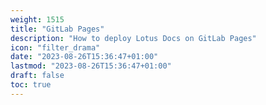 ```yaml
---
weight: 1515
title: "GitLab Pages"
description: "How to deploy Lotus Docs on GitLab Pages"
icon: "filter_drama"
date: "2023-08-26T15:36:47+01:00"
lastmod: "2023-08-26T15:36:47+01:00"
draft: false
toc: true
---
```


<!--
## Overview

With [GitLab Pages](https://docs.gitlab.com/ee/user/project/pages/), you can publish your Lotus Docs site directly from a repository in GitLab.

- Use for any personal or business website.
- Native support for Hugo.
- Create websites for your projects, groups, or user account.
- Host your site on your own GitLab instance or on GitLab.com for free.
- Connect your custom domains and TLS certificates.
- Attribute any license to your content.

GitLab makes it easy to build, deploy, and host your Lotus Docs website via their free GitLab Pages service.

## Prerequisites

1. [A GitLab Account](https://gitlab.com/users/sign_in)
2. [Git](https://git-scm.com/book/en/v2/Getting-Started-Installing-Git)
3. [Create a Hugo site using the Lotus Docs theme]({{% relref "quickstart#create-a-new-lotus-docs-site" %}})

## Procedure

Use the following steps to get your Lotus Docs site up and running on GitLab Pages.

1. Create a [new repo on GitLab](https://docs.gitlab.com/ee/user/project/index.html) e.g. `https://gitlab.com/colinwilson/colinwilson.gitlab.io`. Select `GitLab Pages` as the `Project deployment target`:

    ![](https://res.cloudinary.com/lotuslabs/image/upload/r_7/v1694886749/Lotus%20Docs/images/gitlab_create_new_repo_for_gitlab_pages_screenshot_t2sbwa.webp)

2. Create a new Hugo project using the `hugo new` command:

    ```bash
    hugo new site colinwilson.gitlab.io && cd colinwilson.gitlab.io
    ```

    Initialize your project as a Hugo Module using the hugo mod init command:

    ```
    hugo mod init my-docs-site
    ```

3. Update your site's config file (`hugo.toml` / `hugo.yaml` / `hugo.json`) to include the required theme modules and update your `baseURL` to your intended GitLab Pages domain e.g. `colinwilson.gitlab.io`. You can also configure a `[[menu.primary]]` item. This creates a link on the landing page to the `docs/` section.

    {{< alert context="info" text="Refer to the [quickstart guide]({{% relref `quickstart` %}}) if you wish install the Lotus Docs theme in a manner other than Hugo Modules (below)." />}}

    {{< tabs tabTotal="3">}}
    {{< tab tabName="hugo.toml" disabled="true" >}}
    {{< prism lang="toml" >}}

     baseURL = 'https://colinwilson.gitlab.io'
    languageCode = 'en-us'
    title = 'My New Hugo Site'

    [module]
        [[module.imports]]
            path = "github.com/colinwilson/lotusdocs"
            disable = false
        [[module.imports]]
            path = "github.com/gohugoio/hugo-mod-bootstrap-scss/v5"
            disable = false

    [markup.goldmark.renderer]
        unsafe = true

    [[menu.primary]]
        name  = "Docs"
        url = "/docs/"
        identifier = "docs"
        weight = 10

    {{< /prism >}}
    {{< /tab >}}
    {{< tab tabName="hugo.yaml" >}}
    {{< prism lang="yaml" >}}

    baseURL: 'https://colinwilson.gitlab.io'
    languageCode: en-us
    title: My New Hugo Site
    module:
      imports:
        - path: github.com/colinwilson/lotusdocs
          disable: false
        - path: github.com/gohugoio/hugo-mod-bootstrap-scss/v5
          disable: false
    markup:
      goldmark:
        renderer:
          unsafe: true
    menu:
      primary:
        - name: Docs
          url: /docs/
          identifier: docs
          weight: 10

    {{< /prism >}}
    {{< /tab >}}
    {{< tab tabName="hugo.json" >}}
    {{< prism lang="json" >}}

    {
      "baseURL": "https://colinwilson.gitlab.io",
      "languageCode": "en-us",
      "title": "My New Hugo Site",
      "module": {
        "imports": [
          {
            "path": "github.com/colinwilson/lotusdocs",
            "disable": false
          },
          {
            "path": "github.com/gohugoio/hugo-mod-bootstrap-scss/v5",
            "disable": false
          }
        ]
      },
      "markup": {
        "goldmark": {
          "renderer": {
            "unsafe": true
          }
        }
      },
      "menu": {
        "primary": [
          {
            "name": "Docs",
            "url": "/docs/",
            "identifier": "docs",
            "weight": 10
          }
        ]
      }
    }

    {{< /prism >}}
    {{< /tab >}}
    {{< /tabs >}}

4. Create some example content.

    ```bash
     hugo new docs/example-page.md
    ```

    Update the front matter `draft` parameter in the created `example-page.md` file to `false`.

    ```yaml
     ---
    title: "Example Page"
    date: 2023-08-25T23:36:29+01:00
    draft: false
    ---
    ```

5. Create an empty `.gitlab-ci.yml` file at the root of your local repository.

    ```
    /.gitlab-ci.aml
    ```
6. Copy and paste the YAML below into the job file you created.

    ```yaml
    image: registry.gitlab.com/pages/hugo/hugo_extended:0.118.2

    variables:
      HUGO_ENV: production

    default:
      tags:
        - docker
        - linux
      before_script:
        - apk add --no-cache go curl bash nodejs
        # - hugo mod get -u $THEME_URL
        ## Uncomment the following if you use PostCSS. See https://gohugo.io/hugo-pipes/postcss/
        #- npm install postcss postcss-cli autoprefixer

    test:
      tags:
        - docker
        - linux
      script:
        - hugo
      rules:
        - if: $CI_COMMIT_REF_NAME != $CI_DEFAULT_BRANCH

    pages:
      tags:
        - docker
        - linux
      script:
        - hugo
      artifacts:
        paths:
          - public
      rules:
        - if: $CI_COMMIT_REF_NAME == $CI_DEFAULT_BRANCH
    ```
7. Create a `.gitignore` file. Copy the contents below into it. This prevents your local `/public` directory (and other resources) being committed to to your GitLab repository.

    ```
    /public
    /assets/jsconfig.json
    resources/_gen/
    .hugo_build.lock
    ```
8. Your site structure should now look similar to the one below:

    ```treeview
    colinwilson.gitlab.io/
      ├── archetypes/
      ├── assets/
      ├── content/
      │   └── docs/
      │       └── example-page.md
      ├── data/
      ├── i18n/
      ├── layouts/
      ├── static/
      ├── themes/
      ├── .gitignore
      ├── .gitlab-ci.yml
      ├── .hugo_build.lock
      ├── go.mod
      ├── go.sum
      └── hugo.toml
    ```
9. Use `git int` to initialize your project as a repository, then commit all the changes to your local repository with a commit message of something like “🎉 initial commit”. Push your local repo to the repository you created on GitLab in `step 1`.

10. Revisit your repository on GitLab, navigate to **Build > Pipelines**, and you should see that your Hugo site was successfully built.

    ![GitLab pipelines screenshot](https://res.cloudinary.com/lotuslabs/image/upload/r_7/v1694885877/Lotus%20Docs/images/gitlab_pages_pipeline_01_engtdo.webp)
    {.text-center} -->

<!-- 11. On Gitlab, navigate to **Settings > General**, scroll down and expand the **Advanced** section. Scroll once more till you see the **Change path** section and change the path to match that of your repo.

    ![](https://res.cloudinary.com/lotuslabs/image/upload/v1694817677/Lotus%20Docs/images/gitlab_settings_change_path_u8vxvs.webp) -->

<!-- 12. You should now be able to see your site at the `baseURL` (e.g. `https://colinwilson.gitlab.io`) defined in your `hugo.toml` / `hugo.yaml` / `hugo.json` config file -->

